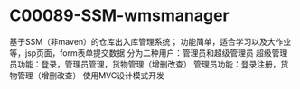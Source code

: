 # C00089-SSM-wmsmanager
基于SSM（非maven）的仓库出入库管理系统； 功能简单，适合学习以及大作业等，jsp页面，form表单提交数据 分为二种用户：管理员和超级管理员 超级管理员功能：登录，管理员管理，货物管理（增删改查） 管理员功能：登录注册，货物管理（增删改查） 使用MVC设计模式开发
